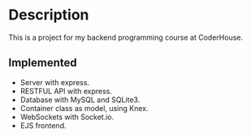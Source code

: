 # Description

This is a project for my backend programming course at CoderHouse.

## Implemented

- Server with express.
- RESTFUL API with express.
- Database with MySQL and SQLite3.
- Container class as model, using Knex.
- WebSockets with Socket.io.
- EJS frontend.
